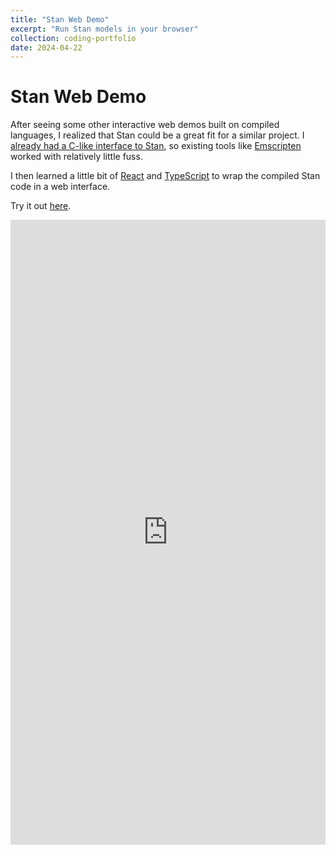 ```yaml
---
title: "Stan Web Demo"
excerpt: "Run Stan models in your browser"
collection: coding-portfolio
date: 2024-04-22
---
```


# Stan Web Demo

After seeing some other interactive web demos built on compiled languages, I realized that
Stan could be a great fit for a similar project.
I [already had a C-like interface to Stan](https://github.com/WardBrian/tinystan),
so existing tools like [Emscripten](https://emscripten.org/) worked with relatively
little fuss.

I then learned a little bit of [React](https://reactjs.org/) and [TypeScript](https://www.typescriptlang.org/)
to wrap the compiled Stan code in a web interface.

Try it out [here](https://brianward.dev/stan-web-demo/).

<iframe width="100%" height="1000px" frameBorder="0" src="https://brianward.dev/stan-web-demo/">
If your browser does not support iframes, click the above link to view the demo.
</iframe>
